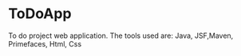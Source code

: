 # ToDoApp
To do project web application. The tools used are: Java, JSF,Maven, Primefaces, Html, Css 
